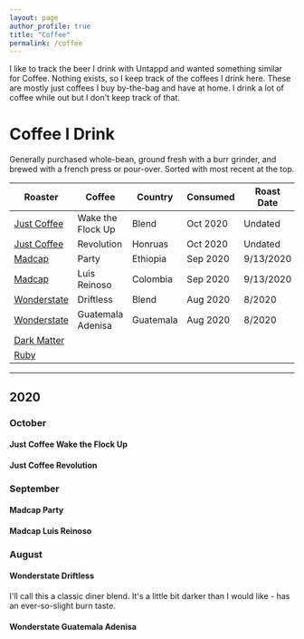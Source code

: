 ```yaml
---
layout: page
author_profile: true
title: "Coffee"
permalink: /coffee
---
```


I like to track the beer I drink with Untappd and wanted something similar for
Coffee. Nothing exists, so I keep track of the coffees I drink here. These are
mostly just coffees I buy by-the-bag and have at home. I drink a lot of coffee
while out but I don't keep track of that.

# Coffee I Drink

Generally purchased whole-bean, ground fresh with a burr grinder, and brewed
with a french press or pour-over. Sorted with most recent at the top.

|Roaster        |Coffee            |Country  |Consumed  |Roast Date|Rating|
|-------        |------            |-------  |----------|----------|------|
|[Just Coffee][]|Wake the Flock Up |Blend    |Oct 2020  |Undated   |      |
|[Just Coffee][]|Revolution        |Honruas  |Oct 2020  |Undated   |      | 
|[Madcap][]     |Party             |Ethiopia |Sep 2020  |9/13/2020 |★★★☆☆ |
|[Madcap][]     |Luis Reinoso      |Colombia |Sep 2020  |9/13/2020 |★★★★★ |
|[Wonderstate][]|Driftless         |Blend    |Aug 2020  |8/2020    |★★★☆☆ |
|[Wonderstate][]|Guatemala Adenisa |Guatemala|Aug 2020  |8/2020    |★★★★★|
|[Dark Matter][]||||||
|[Ruby][]|

---

## 2020

### October

#### Just Coffee Wake the Flock Up

#### Just Coffee Revolution

### September

#### Madcap Party

#### Madcap Luis Reinoso

### August

#### Wonderstate Driftless

I'll call this a classic diner blend. It's a little bit darker than I would
like - has an ever-so-slight burn taste.

#### Wonderstate Guatemala Adenisa


[Just Coffee]: https://justcoffee.coop/
[Madcap]: https://madcapcoffee.com/
[Wonderstate]: https://wonderstate.com/
[Dark Matter]: https://www.darkmattercoffee.com/
[Ruby]: https://rubycoffeeroasters.com/

